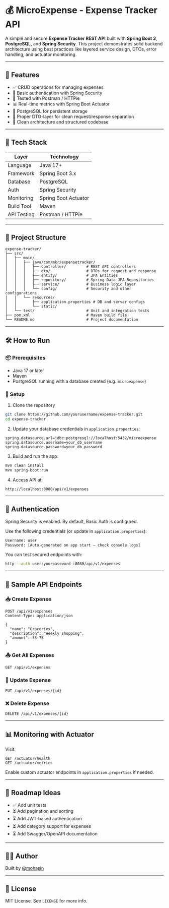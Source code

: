 # 💰 MicroExpense - Expense Tracker API

A simple and secure **Expense Tracker REST API** built with **Spring Boot 3**, **PostgreSQL**, and **Spring Security**. This project demonstrates solid backend architecture using best practices like layered service design, DTOs, error handling, and actuator monitoring.

---

## 🚀 Features

- ✅ CRUD operations for managing expenses
- 🔐 Basic authentication with Spring Security
- 🧪 Tested with Postman / HTTPie
- 📊 Real-time metrics with Spring Boot Actuator
- 🐘 PostgreSQL for persistent storage
- 🔄 Proper DTO-layer for clean request/response separation
- 🧹 Clean architecture and structured codebase

---

## 🧱 Tech Stack

| Layer       | Technology           |
|-------------|----------------------|
| Language    | Java 17+             |
| Framework   | Spring Boot 3.x      |
| Database    | PostgreSQL           |
| Auth        | Spring Security      |
| Monitoring  | Spring Boot Actuator |
| Build Tool  | Maven                |
| API Testing | Postman / HTTPie     |

---

## 📁 Project Structure

```plaintext
expense-tracker/
├── src/
│   ├── main/
│   │   ├── java/com/mkr/expensetracker/
│   │   │   ├── controller/         # REST API controllers
│   │   │   ├── dto/                # DTOs for request and response
│   │   │   ├── entity/             # JPA Entities
│   │   │   ├── repository/         # Spring Data JPA Repositories
│   │   │   ├── service/            # Business logic layer
│   │   │   └── config/             # Security and other configurations
│   │   └── resources/
│   │       ├── application.properties # DB and server configs
│   │       └── static/
│   └── test/                       # Unit and integration tests
├── pom.xml                         # Maven build file
└── README.md                       # Project documentation
```

---

## 🛠️ How to Run

### 📦 Prerequisites

- Java 17 or later
- Maven
- PostgreSQL running with a database created (e.g. `microexpense`)

### 🔧 Setup

1. Clone the repository

```bash
git clone https://github.com/yourusername/expense-tracker.git
cd expense-tracker
```

2. Update your database credentials in `application.properties`:

```properties
spring.datasource.url=jdbc:postgresql://localhost:5432/microexpense
spring.datasource.username=your_db_username
spring.datasource.password=your_db_password
```

3. Build and run the app:

```bash
mvn clean install
mvn spring-boot:run
```

4. Access API at:

```
http://localhost:8080/api/v1/expenses
```

---

## 🔐 Authentication

Spring Security is enabled. By default, Basic Auth is configured.

Use the following credentials (or update in `application.properties`):

```txt
Username: user
Password: [Auto-generated on app start — check console logs]
```

You can test secured endpoints with:

```bash
http --auth user:yourpassword :8080/api/v1/expenses
```

---

## 🧪 Sample API Endpoints

### 📥 Create Expense

```http
POST /api/v1/expenses
Content-Type: application/json

{
  "name": "Groceries",
  "description": "Weekly shopping",
  "amount": 55.75
}
```

### 📤 Get All Expenses

```http
GET /api/v1/expenses
```

### 🔄 Update Expense

```http
PUT /api/v1/expenses/{id}
```

### ❌ Delete Expense

```http
DELETE /api/v1/expenses/{id}
```

---

## 📊 Monitoring with Actuator

Visit:

```http
GET /actuator/health
GET /actuator/metrics
```

Enable custom actuator endpoints in `application.properties` if needed.

---

## 📌 Roadmap Ideas

- ✅ Add unit tests
- ⏳ Add pagination and sorting
- ⏳ Add JWT-based authentication
- ⏳ Add category support for expenses
- ⏳ Add Swagger/OpenAPI documentation

---

## 🧑‍💻 Author

Built by [@mohasin](https://github.com/yourgithub)

---

## 📄 License

MIT License. See `LICENSE` for more info.

